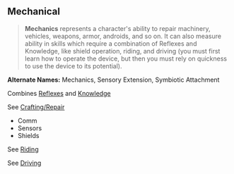 Mechanical
----------

> __Mechanics__ represents a character's ability to repair machinery, vehicles, weapons, armor, androids, and so on. It can also measure ability in skills which require a combination of Reflexes and Knowledge, like shield operation, riding, and driving (you must first learn how to operate the device, but then you must rely on quickness to use the device to its potential).

__Alternate Names:__ Mechanics, Sensory Extension, Symbiotic Attachment

Combines [Reflexes](Reflexes.md) and [Knowledge](Knowledge.md)

See [Crafting/Repair](Crafting.md#repair)

- Comm
- Sensors
- Shields

See [Riding](Riding.md)

See [Driving](Piloting.md#driving)
